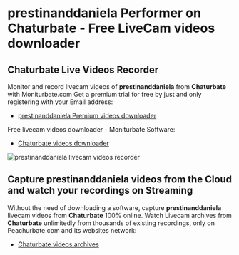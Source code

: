 # prestinanddaniela Performer on Chaturbate - Free LiveCam videos downloader

## Chaturbate Live Videos Recorder

Monitor and record livecam videos of **prestinanddaniela** from **Chaturbate** with Moniturbate.com
Get a premium trial for free by just and only registering with your Email address:
* [prestinanddaniela Premium videos downloader](https://moniturbate.com/request-demo-licence-key.html)

Free livecam videos downloader - Moniturbate Software:
* [Chaturbate videos downloader](https://moniturbate.com/moniturbate-download-software.html)

![prestinanddaniela livecam videos recorder](https://peachurnet.com/templates/moniturbate-software.png)


## Capture prestinanddaniela videos from the Cloud and watch your recordings on Streaming

Without the need of downloading a software, capture **prestinanddaniela** livecam videos from **Chaturbate** 100% online.
Watch Livecam archives from **Chaturbate** unlimitedly from thousands of existing recordings, only on Peachurbate.com and its websites network:
* [Chaturbate videos archives](https://peachurnet.com/)